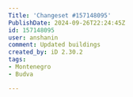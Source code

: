 ```yaml
---
Title: 'Changeset #157148095'
PublishDate: 2024-09-26T22:24:45Z
id: 157148095
user: anshanin
comment: Updated buildings
created_by: iD 2.30.2
tags:
- Montenegro
- Budva

---
```

